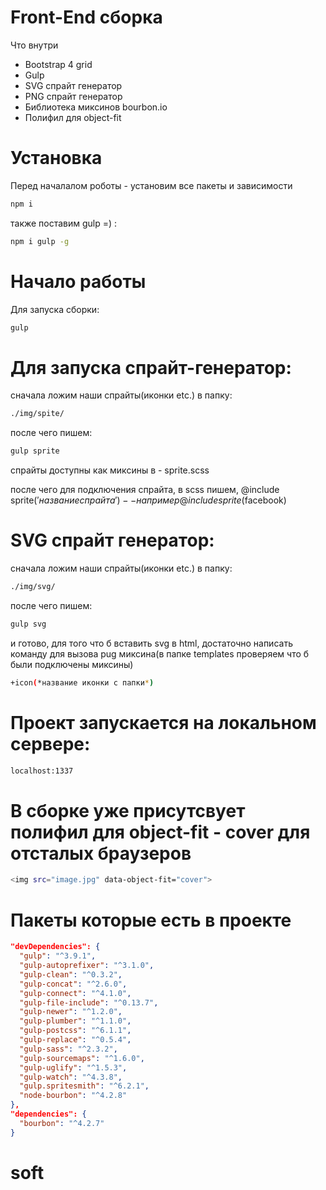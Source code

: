 # Front-End сборка
Что внутри
<ul>
  <li>Bootstrap 4 grid</li>
  <li>Gulp</li>
  <li>SVG спрайт генератор</li>
  <li>PNG cпрайт генератор</li>
  <li>Библиотека миксинов bourbon.io</li>
   <li>Полифил для object-fit</li>
</ul>

# Установка
Перед началалом роботы - установим все пакеты и зависимости

```bash
npm i
```

также поставим gulp =) :
```bash
npm i gulp -g
```

# Начало работы


Для запуска сборки:
```bash
gulp
```

# Для запуска спрайт-генератор:

сначала ложим наши спрайты(иконки etc.) в папку:

```bash
./img/spite/
```

после чего пишем:
```bash
gulp sprite
```
спрайты доступны как миксины в - sprite.scss

после чего для подключения спрайта, в scss пишем, @include sprite($'название спрайта') -- например @include sprite($facebook)

# SVG спрайт генератор:

сначала ложим наши спрайты(иконки etc.) в папку:

```bash
./img/svg/
```

после чего пишем:
```bash
gulp svg
```

и готово, для того что б вставить svg в html, достаточно написать команду для вызова pug миксина(в папке templates проверяем что б были подключены миксины)

```bash
+icon(*название иконки с папки*)
```



# Проект запускается на локальном сервере:

```bash
localhost:1337
```

# В сборке уже присутсвует полифил для object-fit - cover для отсталых браузеров

```bash
<img src="image.jpg" data-object-fit="cover">
```

# Пакеты которые есть в проекте

```json
"devDependencies": {
  "gulp": "^3.9.1",
  "gulp-autoprefixer": "^3.1.0",
  "gulp-clean": "^0.3.2",
  "gulp-concat": "^2.6.0",
  "gulp-connect": "^4.1.0",
  "gulp-file-include": "^0.13.7",
  "gulp-newer": "^1.2.0",
  "gulp-plumber": "^1.1.0",
  "gulp-postcss": "^6.1.1",
  "gulp-replace": "^0.5.4",
  "gulp-sass": "^2.3.2",
  "gulp-sourcemaps": "^1.6.0",
  "gulp-uglify": "^1.5.3",
  "gulp-watch": "^4.3.8",
  "gulp.spritesmith": "^6.2.1",
  "node-bourbon": "^4.2.8"
},
"dependencies": {
  "bourbon": "^4.2.7"
}
```
# soft

